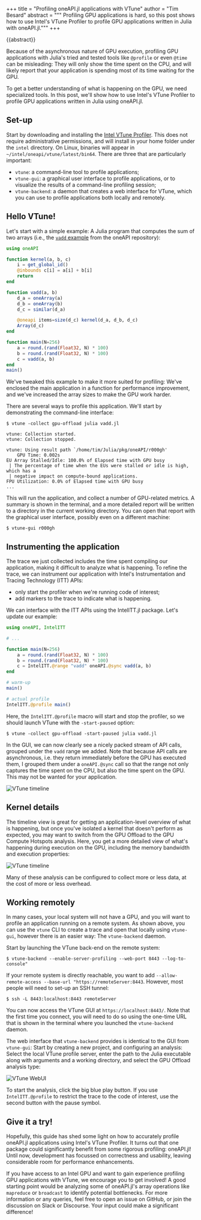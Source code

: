 +++
title = "Profiling oneAPI.jl applications with VTune"
author = "Tim Besard"
abstract = """
  Profiling GPU applications is hard, so this post shows how to use Intel's
  VTune Profiler to profile GPU applications written in Julia with oneAPI.jl."""
+++

{{abstract}}

Because of the asynchronous nature of GPU execution, profiling GPU applications
with Julia's tried and tested tools like `@profile` or even `@time` can be
misleading: They will only show the time spent on the CPU, and will likely
report that your application is spending most of its time waiting for the GPU.

To get a better understanding of what is happening on the GPU, we need
specialized tools. In this post, we'll show how to use Intel's VTune Profiler to
profile GPU applications written in Julia using oneAPI.jl.


## Set-up

Start by downloading and installing the [Intel VTune
Profiler](https://www.intel.com/content/www/us/en/developer/tools/oneapi/vtune-profiler-download.html).
This does not require administrative permissions, and will install in your home
folder under the `intel` directory. On Linux, binaries will appear in
`~/intel/oneapi/vtune/latest/bin64`. There are three that are particularly
important:

- `vtune`: a command-line tool to profile applications;
- `vtune-gui`: a graphical user interface to profile applications, or to
  visualize the results of a command-line profiling session;
- `vtune-backend`: a daemon that creates a web interface for VTune, which you
  can use to profile applications both locally and remotely.


## Hello VTune!

Let's start with a simple example: A Julia program that computes the sum of two
arrays (i.e., the [`vadd`
example](https://github.com/JuliaGPU/oneAPI.jl/blob/master/examples/vadd.jl)
from the oneAPI repository):

```julia
using oneAPI

function kernel(a, b, c)
    i = get_global_id()
    @inbounds c[i] = a[i] + b[i]
    return
end

function vadd(a, b)
    d_a = oneArray(a)
    d_b = oneArray(b)
    d_c = similar(d_a)

    @oneapi items=size(d_c) kernel(d_a, d_b, d_c)
    Array(d_c)
end

function main(N=256)
    a = round.(rand(Float32, N) * 100)
    b = round.(rand(Float32, N) * 100)
    c = vadd(a, b)
end
main()
```

We've tweaked this example to make it more suited for profiling: We've enclosed
the main application in a function for performance improvement, and we've
increased the array sizes to make the GPU work harder.

There are several ways to profile this application. We'll start by demonstrating
the command-line interface:

```
$ vtune -collect gpu-offload julia vadd.jl

vtune: Collection started.
vtune: Collection stopped.

vtune: Using result path `/home/tim/Julia/pkg/oneAPI/r000gh'
    GPU Time: 0.002s
EU Array Stalled/Idle: 100.0% of Elapsed time with GPU busy
 | The percentage of time when the EUs were stalled or idle is high, which has a
 | negative impact on compute-bound applications.
FPU Utilization: 0.0% of Elapsed time with GPU busy
...
```

This will run the application, and collect a number of GPU-related metrics. A
summary is shown in the terminal, and a more detailed report will be written
to a directory in the current working directory. You can open that report with
the graphical user interface, possibly even on a different machine:

```
$ vtune-gui r000gh
```


## Instrumenting the application

The trace we just collected includes the time spent compiling our application,
making it difficult to analyze what is happening. To refine the trace, we can
instrument our application with Intel's Instrumentation and Tracing Technology
(ITT) APIs:

- only start the profiler when we're running code of interest;
- add markers to the trace to indicate what is happening.

We can interface with the ITT APIs using the IntelITT.jl package. Let's update
our example:

```julia
using oneAPI, IntelITT

# ...

function main(N=256)
    a = round.(rand(Float32, N) * 100)
    b = round.(rand(Float32, N) * 100)
    c = IntelITT.@range "vadd" oneAPI.@sync vadd(a, b)
end

# warm-up
main()

# actual profile
IntelITT.@profile main()
```

Here, the `IntelITT.@profile` macro will start and stop the profiler, so we
should launch VTune with the `-start-paused` option:

```
$ vtune -collect gpu-offload -start-paused julia vadd.jl
```

In the GUI, we can now clearly see a nicely packed stream of API calls, grouped
under the `vadd` range we added. Note that because API calls are asynchronous,
i.e. they return immediately before the GPU has executed them, I grouped them
under a `oneAPI.@sync` call so that the range not only captures the time spent
on the CPU, but also the time spent on the GPU. This may not be wanted for your
application.

![VTune timeline](vtune_timeline.png)


## Kernel details

The timeline view is great for getting an application-level overview of what is
happening, but once you've isolated a kernel that doesn't perform as expected,
you may want to switch from the GPU Offload to the GPU Compute Hotspots
analysis. Here, you get a more detailed view of what's happening during
execution on the GPU, including the memory bandwidth and execution properties:

![VTune timeline](vtune_gpu_hotspots.png)

Many of these analysis can be configured to collect more or less data, at the
cost of more or less overhead.


## Working remotely

In many cases, your local system will not have a GPU, and you will want to
profile an application running on a remote system. As shown above, you can
use the `vtune` CLI to create a trace and open that locally using `vtune-gui`,
however there is an easier way: The `vtune-backend` daemon.

Start by launching the VTune back-end on the remote system:

```
$ vtune-backend --enable-server-profiling --web-port 8443 --log-to-console"
```

If your remote system is directly reachable, you want to add
`--allow-remote-access --base-url "https://remoteServer:8443`. However,
most people will need to set-up an SSH tunnel:

```
$ ssh -L 8443:localhost:8443 remoteServer
```

You can now access the VTune GUI at `https://localhost:8443/`. Note that the
first time you connect, you will need to do so using the one-time URL that is
shown in the terminal where you launched the `vtune-backend` daemon.

The web interface that `vtune-backend` provides is identical to the GUI from
`vtune-gui`: Start by creating a new project, and configuring an analysis:
Select the local VTune profile server, enter the path to the Julia executable
along with arguments and a working directory, and select the GPU Offload
analysis type:

![VTune WebUI](vtune_webui.png)

To start the analysis, click the big blue play button. If you use
`IntelITT.@profile` to restrict the trace to the code of interest, use the
second button with the pause symbol.


## Give it a try!

Hopefully, this guide has shed some light on how to accurately profile oneAPI.jl
applications using Intel's VTune Profiler. It turns out that one package could
significantly benefit from some rigorous profiling: oneAPI.jl! Until now,
development has focussed on correctness and usability, leaving considerable room
for performance enhancements.

If you have access to an Intel GPU and want to gain experience profiling GPU
applications with VTune, we encourage you to get involved! A good starting point
would be analyzing some of oneAPI.jl's array operations like `mapreduce` or
`broadcast` to identify potential bottlenecks. For more information or any
queries, feel free to open an issue on GitHub, or join the discussion on Slack
or Discourse. Your input could make a significant difference!
